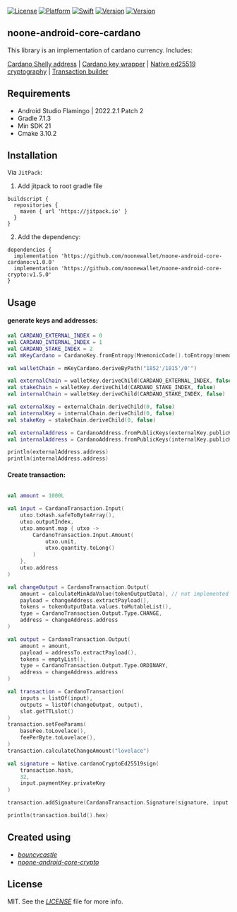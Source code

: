 [![License](https://img.shields.io/badge/license-MIT-black.svg?style=flat)](https://mit-license.org)
[![Platform](https://img.shields.io/badge/platform-android-blue)](https://developer.apple.com/resources/)
[![Swift](https://img.shields.io/badge/kotlin-1.6.10-brightgreen.svg)](https://developer.apple.com/resources/)
[![Version](https://img.shields.io/badge/Version-1.0.0-orange.svg)]()
[![Version](https://img.shields.io/badge/min_sdk-21-blue.svg)]()
## noone-android-core-cardano
This library is an implementation of cardano currency. Includes:

[Cardano Shelly address](https://github.com/noonewallet/noone-android-core-cardano/blob/master/crypto_cardano/src/main/java/io/noone/adnroidcore/cardano/address/CardanoAddress.kt) |
[Cardano key wrapper](https://github.com/noonewallet/noone-android-core-cardano/blob/master/crypto_cardano/src/main/java/io/noone/adnroidcore/cardano/crypto/CardanoKey.kt) |
[Native ed25519 cryptography](https://github.com/noonewallet/noone-android-core-cardano/blob/master/crypto_cardano/src/main/java/io/noone/adnroidcore/cardano/crypto/Native.kt) |
[Transaction builder](https://github.com/noonewallet/noone-android-core-cardano/blob/master/crypto_cardano/src/main/java/io/noone/adnroidcore/cardano/transaction/CardanoTransaction.kt) 

## Requirements
* Android Studio Flamingo | 2022.2.1 Patch 2
* Gradle 7.1.3
* Min SDK 21
* Cmake 3.10.2

## Installation
Via `JitPack`:

1. Add jitpack to root gradle file

```
buildscript {
  repositories {
    maven { url 'https://jitpack.io' }
  }
}
```
  
2. Add the dependency:

```
dependencies {
  implementation 'https://github.com/noonewallet/noone-android-core-cardano:v1.0.0'
  implementation 'https://github.com/noonewallet/noone-android-core-crypto:v1.5.0'
}
```

## Usage
#### generate keys and addresses:

```kotlin 
val CARDANO_EXTERNAL_INDEX = 0
val CARDANO_INTERNAL_INDEX = 1
val CARDANO_STAKE_INDEX = 2
val mKeyCardano = CardanoKey.fromEntropy(MnemonicCode().toEntropy(mnemonic.split(" "), false))

val walletChain = mKeyCardano.deriveByPath("1852'/1815'/0'")

val externalChain = walletKey.deriveChild(CARDANO_EXTERNAL_INDEX, false)    
val stakeChain = walletKey.deriveChild(CARDANO_STAKE_INDEX, false)
val internalChain = walletKey.deriveChild(CARDANO_STAKE_INDEX, false)

val externalKey = externalChain.deriveChild(0, false)
val internalKey = internalChain.deriveChild(0, false)
val stakeKey = stakeChain.deriveChild(0, false)

val externalAddress = CardanoAddress.fromPublicKeys(externalKey.publicKey, stakeKey.publicKey)
val internalAddress = CardanoAddress.fromPublicKeys(internalKey.publicKey, stakeKey.publicKey)

println(externalAddress.address)
println(internalAddress.address)
```

#### Create transaction:

```kotlin

val amount = 1000L

val input = CardanoTransaction.Input(
    utxo.txHash.safeToByteArray(),
    utxo.outputIndex,
    utxo.amount.map { utxo ->
        CardanoTransaction.Input.Amount(
            utxo.unit,
            utxo.quantity.toLong()
        )
    },
    utxo.address
)

val changeOutput = CardanoTransaction.Output(
    amount = calculateMinAdaValue(tokenOutputData), // not implemented
    payload = changeAddress.extractPayload(),
    tokens = tokenOutputData.values.toMutableList(),
    type = CardanoTransaction.Output.Type.CHANGE,
    address = changeAddress.address
)

val output = CardanoTransaction.Output(
    amount = amount,
    payload = addressTo.extractPayload(),
    tokens = emptyList(),
    type = CardanoTransaction.Output.Type.ORDINARY,
    address = changeAddress.address
)

val transaction = CardanoTransaction(
    inputs = listOf(input),
    outputs = listOf(changeOutput, output),
    slot.getTTLslot()
)
transaction.setFeeParams(
    baseFee.toLovelace(),
    feePerByte.toLovelace(),
)
transaction.calculateChangeAmount("lovelace")

val signature = Native.cardanoCryptoEd25519sign(
    transaction.hash,
    32,
    input.paymentKey.privateKey
)

transaction.addSignature(CardanoTransaction.Signature(signature, input.paymentKey.publicKey))

println(transaction.build().hex)
```


## Created using
* [_bouncycastle_](https://www.bouncycastle.org/)
* [_noone-android-core-crypto_](https://github.com/noonewallet/noone-android-core-crypto)

## License
MIT. See the [_LICENSE_](LICENSE) file for more info.
